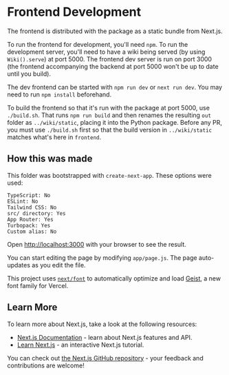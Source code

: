 # Frontend Development

The frontend is distributed with the package as a static bundle from Next.js. 

To run the frontend for development, you'll need `npm`. To run the development server, you'll need to have a wiki being served (by using `Wiki().serve`) at port 5000. The frontend dev server is run on port 3000 (the frontend accompanying the backend at port 5000 won't be up to date until you build).

The dev frontend can be started with `npm run dev` or `next run dev`. You may need to run `npm install` beforehand.

To build the frontend so that it's run with the package at port 5000, use `./build.sh`. That runs `npm run build` and then renames the resulting `out` folder as `../wiki/static`, placing it into the Python package. Before any PR, you must use `./build.sh` first so that the build version in `../wiki/static` matches what's here in `frontend`.

## How this was made

This folder was bootstrapped with `create-next-app`. These options were used:

```
TypeScript: No
ESLint: No
Tailwind CSS: No
src/ directory: Yes
App Router: Yes
Turbopack: Yes
Custom alias: No
```

Open [http://localhost:3000](http://localhost:3000) with your browser to see the result.

You can start editing the page by modifying `app/page.js`. The page auto-updates as you edit the file.

This project uses [`next/font`](https://nextjs.org/docs/app/building-your-application/optimizing/fonts) to automatically optimize and load [Geist](https://vercel.com/font), a new font family for Vercel.

## Learn More

To learn more about Next.js, take a look at the following resources:

- [Next.js Documentation](https://nextjs.org/docs) - learn about Next.js features and API.
- [Learn Next.js](https://nextjs.org/learn) - an interactive Next.js tutorial.

You can check out [the Next.js GitHub repository](https://github.com/vercel/next.js) - your feedback and contributions are welcome!
